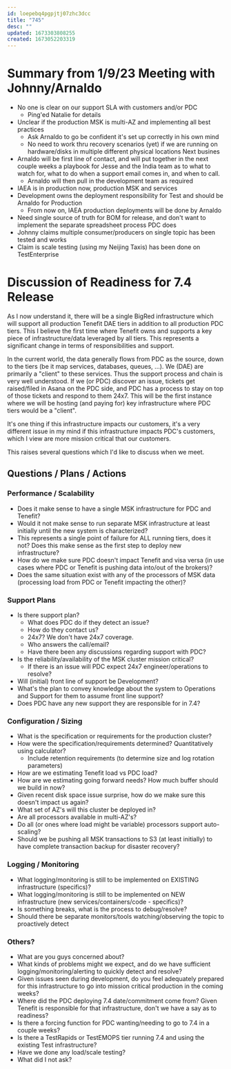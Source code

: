```yaml
---
id: loepebq4pgpjtj07zhc3dcc
title: "745"
desc: ""
updated: 1673303808255
created: 1673052203319
---
```


# Summary from 1/9/23 Meeting with Johnny/Arnaldo

- No one is clear on our support SLA with customers and/or PDC
  - Ping'ed Natalie for details
- Unclear if the production MSK is multi-AZ and implementing all best practices
  - Ask Arnaldo to go be confident it's set up correctly in his own mind
  - No need to work thru recovery scenarios (yet) if we are running on hardware/disks in multiple different physical locations
    Next busines
- Arnaldo will be first line of contact, and will put together in the next couple weeks a playbook for Jesse and the India team as to what to watch for, what to do when a support email comes in, and when to call.
  - Arnaldo will then pull in the development team as required
- IAEA is in production now, production MSK and services
- Development owns the deployment responsibility for Test and should be Arnaldo for Production
  - From now on, IAEA production deployments will be done by Arnaldo
- Need single source of truth for BOM for release, and don't want to implement the separate spreadsheet process PDC does
- Johnny claims multiple consumer/producers on single topic has been tested and works
- Claim is scale testing (using my Neijing Taxis) has been done on TestEnterprise

# Discussion of Readiness for 7.4 Release

As I now understand it, there will be a single BigRed infrastructure which will support all production Tenefit DAE tiers in addition to all production PDC tiers. This I believe the first time where Tenefit owns and supports a key piece of infrastructure/data leveraged by all tiers. This represents a significant change in terms of responsibilities and support.

In the current world, the data generally flows from PDC as the source, down to the tiers (be it map services, databases, queues, ...). We (DAE) are primarily a "client" to these services. Thus the support process and chain is very well understood. If we (or PDC) discover an issue, tickets get raised/filed in Asana on the PDC side, and PDC has a process to stay on top of those tickets and respond to them 24x7. This will be the first instance where we will be hosting (and paying for) key infrastructure where PDC tiers would be a "client".

It's one thing if this infrastructure impacts our customers, it's a very different issue in my mind if this infrastructure impacts PDC's customers, which I view are more mission critical that our customers.

This raises several questions which I'd like to discuss when we meet.

## Questions / Plans / Actions

### Performance / Scalability

- Does it make sense to have a single MSK infrastructure for PDC and Tenefit?
- Would it not make sense to run separate MSK infrastructure at least initially until the new system is characterized?
- This represents a single point of failure for ALL running tiers, does it not? Does this make sense as the first step to deploy new infrastructure?
- How do we make sure PDC doesn't impact Tenefit and visa versa (in use cases where PDC or Tenefit is pushing data into/out of the brokers)?
- Does the same situation exist with any of the processors of MSK data (processing load from PDC or Tenefit impacting the other)?

### Support Plans

- Is there support plan?
  - What does PDC do if they detect an issue?
  - How do they contact us?
  - 24x7? We don't have 24x7 coverage.
  - Who answers the call/email?
  - Have there been any discussions regarding support with PDC?
- Is the reliability/availability of the MSK cluster mission critical?
  - If there is an issue will PDC expect 24x7 engineer/operations to resolve?
- Will (initial) front line of support be Development?
- What's the plan to convey knowledge about the system to Operations and Support for them to assume front line support?
- Does PDC have any new support they are responsible for in 7.4?

### Configuration / Sizing

- What is the specification or requirements for the production cluster?
- How were the specification/requirements determined? Quantitatively using calculator?
  - Include retention requirements (to determine size and log rotation parameters)
- How are we estimating Tenefit load vs PDC load?
- How are we estimating going forward needs? How much buffer should we build in now?
- Given recent disk space issue surprise, how do we make sure this doesn't impact us again?
- What set of AZ's will this cluster be deployed in?
- Are all processors available in multi-AZ's?
- Do all (or ones where load might be variable) processors support auto-scaling?
- Should we be pushing all MSK transactions to S3 (at least initially) to have complete transaction backup for disaster recovery?

### Logging / Monitoring

- What logging/monitoring is still to be implemented on EXISTING infrastructure (specifics)?
- What logging/monitoring is still to be implemented on NEW infrastructure (new services/containers/code - specifics)?
- Is something breaks, what is the process to debug/resolve?
- Should there be separate monitors/tools watching/observing the topic to proactively detect

### Others?

- What are you guys concerned about?
- What kinds of problems might we expect, and do we have sufficient logging/monitoring/alerting to quickly detect and resolve?
- Given issues seen during development, do you feel adequately prepared for this infrastructure to go into mission critical production in the coming weeks?
- Where did the PDC deploying 7.4 date/commitment come from? Given Tenefit is responsible for that infrastructure, don't we have a say as to readiness?
- Is there a forcing function for PDC wanting/needing to go to 7.4 in a couple weeks?
- Is there a TestRapids or TestEMOPS tier running 7.4 and using the existing Test infrastructure?
- Have we done any load/scale testing?
- What did I not ask?
